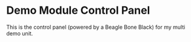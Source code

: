 # Demo Module Control Panel 

This is the control panel (powered by a Beagle Bone Black) for my multi demo
unit.
